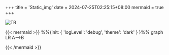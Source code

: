 +++
title = 'Static_img'
date = 2024-07-25T02:25:15+08:00
mermaid = true
+++


![TR](/triangle.jpg)


{{< mermaid >}}
%%{init: { 'logLevel': 'debug', 'theme': 'dark' } }%%
graph LR
A-->B

{{< /mermaid >}}